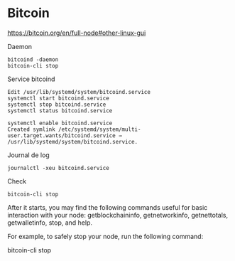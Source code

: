 # Bitcoin

https://bitcoin.org/en/full-node#other-linux-gui

Daemon
```
bitcoind -daemon
bitcoin-cli stop
```

Service bitcoind
```
Edit /usr/lib/systemd/system/bitcoind.service
systemctl start bitcoind.service
systemctl stop bitcoind.service
systemctl status bitcoind.service

systemctl enable bitcoind.service
Created symlink /etc/systemd/system/multi-user.target.wants/bitcoind.service → /usr/lib/systemd/system/bitcoind.service.
```

Journal de log
```
journalctl -xeu bitcoind.service
```

Check
```
bitcoin-cli stop
```

After it starts, you may find the following commands useful for basic interaction with your node: getblockchaininfo, getnetworkinfo, getnettotals, getwalletinfo, stop, and help.

For example, to safely stop your node, run the following command:

bitcoin-cli stop

